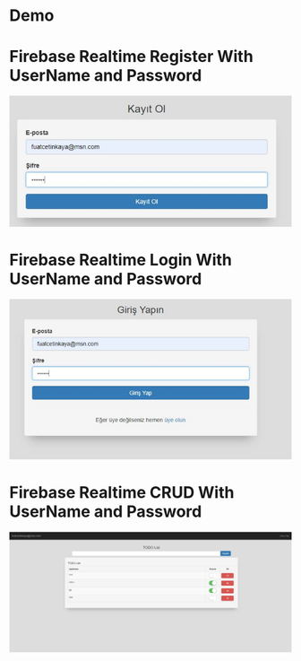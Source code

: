 # Demo

# Firebase Realtime Register With UserName and Password
![alt text](https://github.com/FuatCetinkaya/JqueryWithRealtimeFirebase/blob/master/assets/img/1.JPG?raw=true)
# Firebase Realtime Login With UserName and Password
![alt text](https://github.com/FuatCetinkaya/JqueryWithRealtimeFirebase/blob/master/assets/img/2.JPG?raw=true)
# Firebase Realtime CRUD With UserName and Password
![alt text](https://github.com/FuatCetinkaya/JqueryWithRealtimeFirebase/blob/master/assets/img/3.JPG?raw=true)

